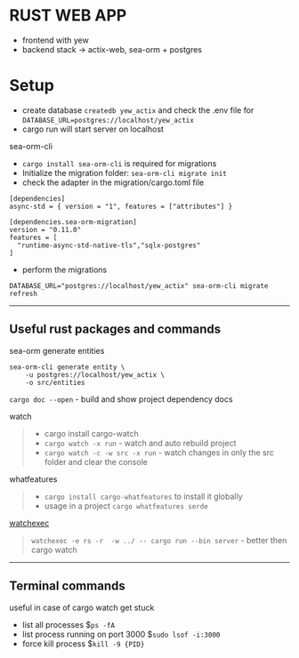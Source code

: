 # RUST WEB APP

- frontend with yew
- backend stack -> actix-web, sea-orm + postgres

# Setup

- create database `createdb yew_actix` and check the .env file for `DATABASE_URL=postgres://localhost/yew_actix`
- cargo run will start server on localhost

sea-orm-cli

- `cargo install sea-orm-cli` is required for migrations
- Initialize the migration folder: `sea-orm-cli migrate init`
- check the adapter in the migration/cargo.toml file

```
[dependencies]
async-std = { version = "1", features = ["attributes"] }

[dependencies.sea-orm-migration]
version = "0.11.0"
features = [
  "runtime-async-std-native-tls","sqlx-postgres"
]
```

- perform the migrations

```
DATABASE_URL="postgres://localhost/yew_actix" sea-orm-cli migrate refresh
```

---

## Useful rust packages and commands

sea-orm generate entities

```
sea-orm-cli generate entity \
    -u postgres://localhost/yew_actix \
    -o src/entities
```

`cargo doc --open` - build and show project dependency docs

watch

> - cargo install cargo-watch
> - `cargo watch -x run` - watch and auto rebuild project
> - `cargo watch -c -w src -x run` - watch changes in only the src folder and clear the console

whatfeatures

> - `cargo install cargo-whatfeatures` to install it globally
> - usage in a project `cargo whatfeatures serde`

[watchexec](https://github.com/watchexec/watchexec)

> `watchexec -e rs -r  -w ../ -- cargo run --bin server` - better then cargo watch

---

## Terminal commands

useful in case of cargo watch get stuck

- list all processes $`ps -fA`
- list process running on port 3000 $`sudo lsof -i:3000`
- force kill process $`kill -9 {PID}`
